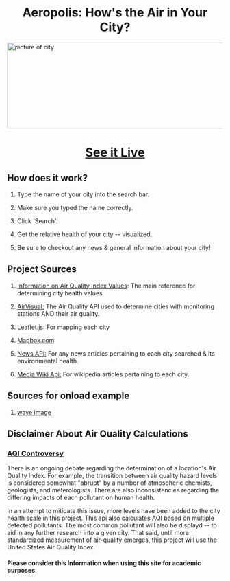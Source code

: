 <h1 align="center"> Aeropolis: How's the Air in Your City? </h1>

<img src="https://github.com/zempo/Healthopolis/blob/master/docs/media/City.svg" alt="picture of city" height="200" width="898" />
<h1 align="center" href="https://zempo.github.io/Healthopolis/">
<a align="center" href="https://zempo.github.io/Healthopolis/">
See it Live
</a> 
</h1> 

## How does it work?

1. Type the name of your city into the search bar.

2. Make sure you typed the name correctly.

3. Click 'Search'.

4. Get the relative health of your city -- visualized.

5. Be sure to checkout any news & general information about your city! 

## Project Sources 

1. [Information on Air Quality Index Values](https://airnow.gov/index.cfm?action=aqibasics.aqi): The main reference for determining city health values.

2. [AirVisual:](https://api-docs.airvisual.com/) The Air Quality API used to determine cities with monitoring stations AND their air quality.

3. [Leaflet.js:](https://leafletjs.com/examples/quick-start/) For mapping each city

4. [Mapbox.com](https://www.mapbox.com/)

5. [News API:](https://newsapi.org/) For any news articles pertaining to each city searched & its environmental health.

6. [Media Wiki Api:](https://www.mediawiki.org/wiki/API:Main_page) For wikipedia articles pertaining to each city.

## Sources for onload example
 
1. [wave image](http://3.bp.blogspot.com/-K-hWaquRMIA/UXsRrLBshJI/AAAAAAAAASg/BmLEdogAZDw/s1600/GW-0022.jpg) 


## Disclaimer About Air Quality Calculations 

### [AQI Controversy](https://www.researchgate.net/publication/282222215_A_Review_on_Air_Quality_Indexing_System)

There is an ongoing debate regarding the determination of a location's Air Quality Index. For example, the transition between air quality hazard levels is considered somewhat "abrupt" by a number of atmospheric chemists, geologists, and meterologists. There are also inconsistencies regarding the differing impacts of each pollutant on human health.

In an attempt to mitigate this issue, more levels have been added to the city health scale in this project. This api also calculates AQI based on multiple detected pollutants. 
The most common pollutant will also be displayd -- to aid in any further research into a given city. That said, until more standardized measurement of air-quality emerges, this project will use the United States Air Quality Index. 

#### Please consider this Information when using this site for academic purposes. 
